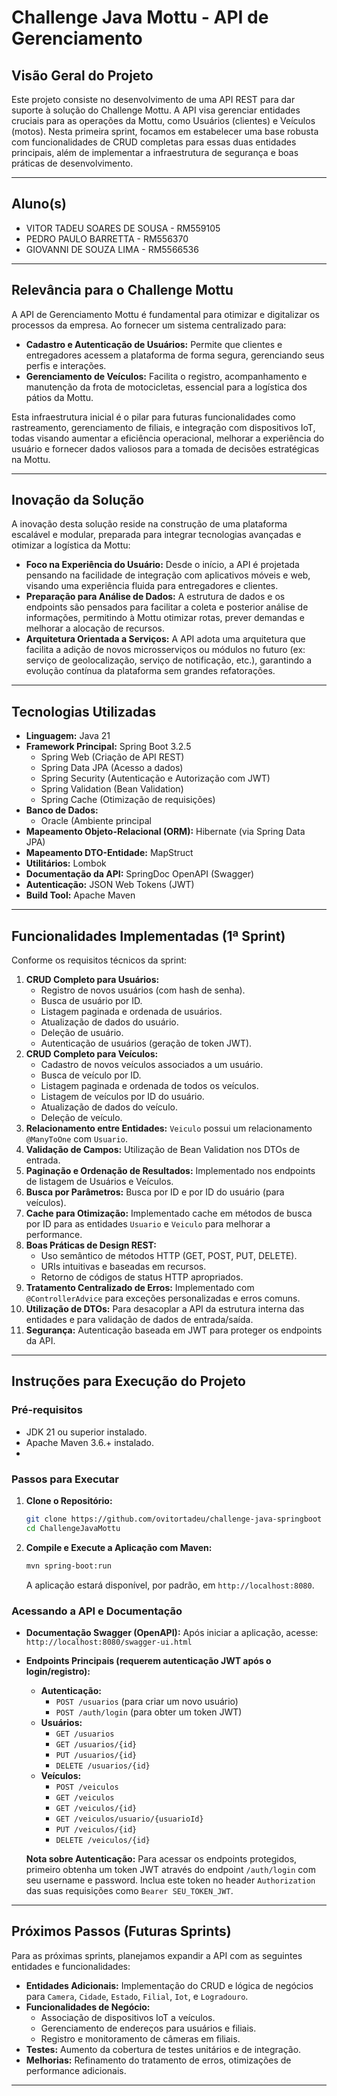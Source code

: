 # Challenge Java Mottu - API de Gerenciamento

## Visão Geral do Projeto

Este projeto consiste no desenvolvimento de uma API REST para dar suporte à solução do Challenge Mottu. A API visa gerenciar entidades cruciais para as operações da Mottu, como Usuários (clientes) e Veículos (motos). Nesta primeira sprint, focamos em estabelecer uma base robusta com funcionalidades de CRUD completas para essas duas entidades principais, além de implementar a infraestrutura de segurança e boas práticas de desenvolvimento.

---

## Aluno(s)

*  VITOR TADEU SOARES DE SOUSA - RM559105
*  PEDRO PAULO BARRETTA - RM556370
*  GIOVANNI DE SOUZA LIMA - RM5566536

---

## Relevância para o Challenge Mottu

A API de Gerenciamento Mottu é fundamental para otimizar e digitalizar os processos da empresa. Ao fornecer um sistema centralizado para:

*   **Cadastro e Autenticação de Usuários:** Permite que clientes e entregadores acessem a plataforma de forma segura, gerenciando seus perfis e interações.
*   **Gerenciamento de Veículos:** Facilita o registro, acompanhamento e manutenção da frota de motocicletas, essencial para a logística dos pátios da Mottu.

Esta infraestrutura inicial é o pilar para futuras funcionalidades como rastreamento, gerenciamento de filiais, e integração com dispositivos IoT, todas visando aumentar a eficiência operacional, melhorar a experiência do usuário e fornecer dados valiosos para a tomada de decisões estratégicas na Mottu.

---

## Inovação da Solução

A inovação desta solução reside na construção de uma plataforma escalável e modular, preparada para integrar tecnologias avançadas e otimizar a logística da Mottu:

*   **Foco na Experiência do Usuário:** Desde o início, a API é projetada pensando na facilidade de integração com aplicativos móveis e web, visando uma experiência fluida para entregadores e clientes.
*   **Preparação para Análise de Dados:** A estrutura de dados e os endpoints são pensados para facilitar a coleta e posterior análise de informações, permitindo à Mottu otimizar rotas, prever demandas e melhorar a alocação de recursos.
*   **Arquitetura Orientada a Serviços:** A API adota uma arquitetura que facilita a adição de novos microsserviços ou módulos no futuro (ex: serviço de geolocalização, serviço de notificação, etc.), garantindo a evolução contínua da plataforma sem grandes refatorações.
---

## Tecnologias Utilizadas

*   **Linguagem:** Java 21
*   **Framework Principal:** Spring Boot 3.2.5 
    *   Spring Web (Criação de API REST)
    *   Spring Data JPA (Acesso a dados)
    *   Spring Security (Autenticação e Autorização com JWT)
    *   Spring Validation (Bean Validation)
    *   Spring Cache (Otimização de requisições)
*   **Banco de Dados:**
    *   Oracle (Ambiente principal
*   **Mapeamento Objeto-Relacional (ORM):** Hibernate (via Spring Data JPA)
*   **Mapeamento DTO-Entidade:** MapStruct
*   **Utilitários:** Lombok
*   **Documentação da API:** SpringDoc OpenAPI (Swagger)
*   **Autenticação:** JSON Web Tokens (JWT)
*   **Build Tool:** Apache Maven

---

## Funcionalidades Implementadas (1ª Sprint)

Conforme os requisitos técnicos da sprint:

1.  **CRUD Completo para Usuários:**
    *   Registro de novos usuários (com hash de senha).
    *   Busca de usuário por ID.
    *   Listagem paginada e ordenada de usuários.
    *   Atualização de dados do usuário.
    *   Deleção de usuário.
    *   Autenticação de usuários (geração de token JWT).
2.  **CRUD Completo para Veículos:**
    *   Cadastro de novos veículos associados a um usuário.
    *   Busca de veículo por ID.
    *   Listagem paginada e ordenada de todos os veículos.
    *   Listagem de veículos por ID do usuário.
    *   Atualização de dados do veículo.
    *   Deleção de veículo.
3.  **Relacionamento entre Entidades:** `Veiculo` possui um relacionamento `@ManyToOne` com `Usuario`.
4.  **Validação de Campos:** Utilização de Bean Validation nos DTOs de entrada.
5.  **Paginação e Ordenação de Resultados:** Implementado nos endpoints de listagem de Usuários e Veículos.
6.  **Busca por Parâmetros:** Busca por ID e por ID do usuário (para veículos).
7.  **Cache para Otimização:** Implementado cache em métodos de busca por ID para as entidades `Usuario` e `Veiculo` para melhorar a performance.
8.  **Boas Práticas de Design REST:**
    *   Uso semântico de métodos HTTP (GET, POST, PUT, DELETE).
    *   URIs intuitivas e baseadas em recursos.
    *   Retorno de códigos de status HTTP apropriados.
9.  **Tratamento Centralizado de Erros:** Implementado com `@ControllerAdvice` para exceções personalizadas e erros comuns.
10. **Utilização de DTOs:** Para desacoplar a API da estrutura interna das entidades e para validação de dados de entrada/saída.
11. **Segurança:** Autenticação baseada em JWT para proteger os endpoints da API.

---

## Instruções para Execução do Projeto

### Pré-requisitos

*   JDK 21 ou superior instalado.
*   Apache Maven 3.6.+ instalado.
*   
### Passos para Executar

1.  **Clone o Repositório:**
    ```bash
    git clone https://github.com/ovitortadeu/challenge-java-springboot
    cd ChallengeJavaMottu
    ```

2.  **Compile e Execute a Aplicação com Maven:**
    ```bash
    mvn spring-boot:run
    ```
    A aplicação estará disponível, por padrão, em `http://localhost:8080`.

### Acessando a API e Documentação

*   **Documentação Swagger (OpenAPI):** Após iniciar a aplicação, acesse:
    `http://localhost:8080/swagger-ui.html`
*   **Endpoints Principais (requerem autenticação JWT após o login/registro):**
    *   **Autenticação:**
        *   `POST /usuarios` (para criar um novo usuário)
        *   `POST /auth/login` (para obter um token JWT)
    *   **Usuários:**
        *   `GET /usuarios`
        *   `GET /usuarios/{id}`
        *   `PUT /usuarios/{id}`
        *   `DELETE /usuarios/{id}`
    *   **Veículos:**
        *   `POST /veiculos`
        *   `GET /veiculos`
        *   `GET /veiculos/{id}`
        *   `GET /veiculos/usuario/{usuarioId}`
        *   `PUT /veiculos/{id}`
        *   `DELETE /veiculos/{id}`

    **Nota sobre Autenticação:** Para acessar os endpoints protegidos, primeiro obtenha um token JWT através do endpoint `/auth/login` com seu username e password. Inclua este token no header `Authorization` das suas requisições como `Bearer SEU_TOKEN_JWT`.

---

## Próximos Passos (Futuras Sprints)

Para as próximas sprints, planejamos expandir a API com as seguintes entidades e funcionalidades:

*   **Entidades Adicionais:** Implementação do CRUD e lógica de negócios para `Camera`, `Cidade`, `Estado`, `Filial`, `Iot`, e `Logradouro`.
*   **Funcionalidades de Negócio:**
    *   Associação de dispositivos IoT a veículos.
    *   Gerenciamento de endereços para usuários e filiais.
    *   Registro e monitoramento de câmeras em filiais.
*   **Testes:** Aumento da cobertura de testes unitários e de integração.
*   **Melhorias:** Refinamento do tratamento de erros, otimizações de performance adicionais.

---
